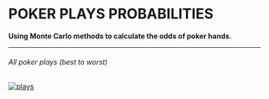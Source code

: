 # POKER PLAYS PROBABILITIES
**Using Monte Carlo methods to calculate the odds of poker hands.**

-------------------------------------------------------------------------------------------
###### All poker plays (best to worst)
[![plays](https://www.mypokercoaching.com/wp-content/uploads/2016/10/Poker-Hands-Rankings-Chart.png "plays")](https://www.mypokercoaching.com/wp-content/uploads/2016/10/Poker-Hands-Rankings-Chart.png "plays")
